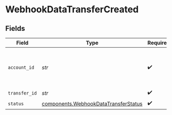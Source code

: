 # WebhookDataTransferCreated


## Fields

| Field                                                                                        | Type                                                                                         | Required                                                                                     | Description                                                                                  |
| -------------------------------------------------------------------------------------------- | -------------------------------------------------------------------------------------------- | -------------------------------------------------------------------------------------------- | -------------------------------------------------------------------------------------------- |
| `account_id`                                                                                 | *str*                                                                                        | :heavy_check_mark:                                                                           | The accountID which facilitated the transfer.                                                |
| `transfer_id`                                                                                | *str*                                                                                        | :heavy_check_mark:                                                                           | N/A                                                                                          |
| `status`                                                                                     | [components.WebhookDataTransferStatus](../../models/components/webhookdatatransferstatus.md) | :heavy_check_mark:                                                                           | N/A                                                                                          |